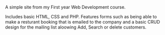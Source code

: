 A simple site from my First year Web Development course.

Includes basic HTML, CSS and PHP.
Features forms such as being able to make a resturant booking that is emailed to the company and a basic CRUD design for the mailing list aloowing Add, Search or delete customers.